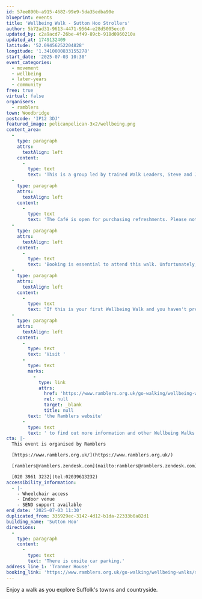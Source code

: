 ```yaml
---
id: 57ee890b-a915-4682-99e9-5da35edba90e
blueprint: events
title: 'Wellbeing Walk - Sutton Hoo Strollers'
author: 5b72ad31-9613-4471-9564-e28d5005ecc0
updated_by: c2a9acd7-26be-4f49-89cb-918d0960210a
updated_at: 1749132409
latitude: '52.09456252204828'
longitude: '1.3410000833155278'
start_date: '2025-07-03 10:30'
event_categories:
  - movement
  - wellbeing
  - later-years
  - community
free: true
virtual: false
organisers:
  - ramblers
town: Woodbridge
postcode: 'IP12 3DJ'
featured_image: pelicanpelican-3x2/wellbeing.png
content_area:
  -
    type: paragraph
    attrs:
      textAlign: left
    content:
      -
        type: text
        text: 'This is a group led by trained Walk Leaders, Steve and Jane. '
  -
    type: paragraph
    attrs:
      textAlign: left
    content:
      -
        type: text
        text: 'The Café is open for purchasing refreshments. Please note that people attending this walk are part of an organised group with OneLife Suffolk in partnership with the National Trust, and can only attend the walk. Should they wish to continue with their visit at Sutton Hoo, they will be required to re-enter as paying visitors.'
  -
    type: paragraph
    attrs:
      textAlign: left
    content:
      -
        type: text
        text: 'Booking is essential to attend this walk. Unfortunately, anyone who turns up will not be allowed to walk due to restrictions on numbers. '
  -
    type: paragraph
    attrs:
      textAlign: left
    content:
      -
        type: text
        text: "If this is your first Wellbeing Walk and you haven't pre-registered, your walk leader will ask you to complete a New Walker Registration Form before the walk starts."
  -
    type: paragraph
    attrs:
      textAlign: left
    content:
      -
        type: text
        text: 'Visit '
      -
        type: text
        marks:
          -
            type: link
            attrs:
              href: 'https://www.ramblers.org.uk/go-walking/wellbeing-walks-groups/ramblers-wellbeing-walks-suffolk'
              rel: null
              target: _blank
              title: null
        text: 'the Ramblers website'
      -
        type: text
        text: ' to find out more information and other Wellbeing Walks. '
cta: |-
  This event is organised by Ramblers

  [https://www.ramblers.org.uk/](https://www.ramblers.org.uk/) 

  [ramblers@ramblers.zendesk.com](mailto:ramblers@ramblers.zendesk.com)

  [020 3961 3232](tel:02039613232)
accessibility_information:
  - |-
    - Wheelchair access
    - Indoor venue
    - SEND support available
end_date: '2025-07-03 11:30'
duplicated_from: 335929ec-3142-4d12-b1da-22333b0a82d1
building_name: 'Sutton Hoo'
directions:
  -
    type: paragraph
    content:
      -
        type: text
        text: 'There is onsite car parking.'
address_line_1: 'Tranmer House'
booking_link: 'https://www.ramblers.org.uk/go-walking/wellbeing-walks/sutton-hoo-strollers-booking-advised-not-essential-19'
---
```

Enjoy a walk as you explore Suffolk's towns and countryside.